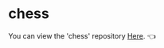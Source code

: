 # chess

You can view the 'chess' repository [Here](https://github.com/nitzanpap/chess). :point_left:
